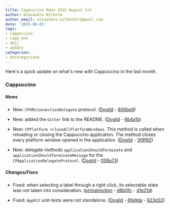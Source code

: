 ```yaml
---
title: Cappuccino News 2015 August 1st
author: Alexandre Wilhelm
author_email: alexandre.wilhelmfr@gmail.com
date: '2015-08-01'
tags:
- cappuccino
- capp_env
- objj
- update
categories:
- Uncategorized
---
```


Here's a quick update on what's new with Cappuccino in the last month.

### Cappuccino

##### News

- New: `CPURLConnectionDelegate` protocol. ([Dogild](https://github.com/dogild) - [806be9](https://github.com/cappuccino/cappuccino/commit/806be9551c68c722e66b54c13b7b323dd2d3da84))

- New: added the `Gitter` link to the README. ([Dogild](https://github.com/dogild) - [6b4a1b](https://github.com/cappuccino/cappuccino/commit/6b4a1b6758e40893dd40c279ecfe226fa7297c0d))

- New: `CPPlatform +closeAllPlatformWindows`. This method is called when reloading or closing the Cappuccino application. The method closes every platform window opened in the application. ([Dogild](https://github.com/dogild) - [3f9f92](https://github.com/cappuccino/cappuccino/commit/3f9f926c8eecf7efd8e142180affb973e1192cb5))

- New: delegate methods `applicationShouldTerminate` and `applicationShouldTerminateMessage` for the `CPApplicationDelegateProtocol`. ([Dogild](https://github.com/dogild) - [058a73](https://github.com/cappuccino/cappuccino/commit/058a73f8a074c67c8c7e5067619b704556f8f817))

##### Changes/Fixes

- Fixed: when selecting a label through a right click, its selectable state was not taken into consideration. ([primalmotion](https://github.com/primalmotion) - [d6b0fc](https://github.com/cappuccino/cappuccino/commit/d6b0fccbda3f85fc338fd2183fe34e2215392c6b) - [d1e31d](https://github.com/cappuccino/cappuccino/commit/d1e31da2e5aa1195c5530a07265ca1f040579c0e))

- Fixed: `AppKit` unit-tests were not standalone. ([Dogild](https://github.com/dogild) - [6fe9da](https://github.com/cappuccino/cappuccino/commit/6fe9dae3d62af995f2481bfebdd706aeb0b21365) - [923d32](https://github.com/cappuccino/cappuccino/commit/923d32ee6dbc8119a6d264937a8c3acd5e4c8fbf))
